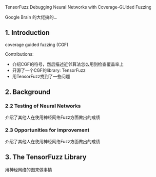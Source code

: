 TensorFuzz Debugging Neural Networks with Coverage-GUided Fuzzing

Google Brain 的大佬搞的...

## 1. Introduction

coverage guided fuzzing (CGF)

Contributions:

- 介绍CGF的符号，然后描述近邻算法怎么用到检查覆盖率上
- 开源了一个CGF的library: TensorFuzz
- 用TensorFuzz找到了一些问题

## 2. Background

### 2.2 Testing of Neural Networks

介绍了其他人在使用神经网络Fuzz方面做出的成绩

### 2.3 Opportunities for improvement

介绍了其他人在使用神经网络Fuzz方面做出的成绩

## 3. The TensorFuzz Library

用神经网络的图来做事情
